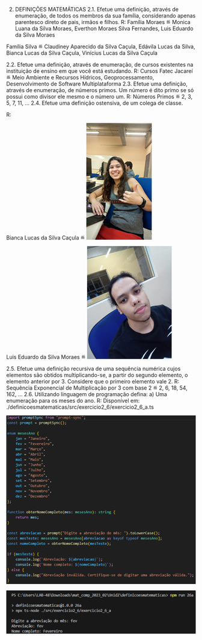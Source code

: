 2. DEFINIÇÕES MATEMÁTICAS
2.1. Efetue uma definição, através de enumeração, de todos os membros da sua família, considerando apenas parentesco direto de pais, irmãos e filhos.
R: 
Família Moraes ≝ Monica Luana da Silva Moraes, Everthon Moraes Silva Fernandes, Luis Eduardo da Silva Moraes

Família Silva ≝ Claudiney Aparecido da Silva Caçula, Edávila Lucas da Silva, Bianca Lucas da Silva Caçula, Vinícius Lucas da Silva Caçula

2.2. Efetue uma definição, através de enumeração, de cursos existentes na instituição de ensino em que você está estudando.
R: Cursos Fatec Jacareí ≝ Meio Ambiente e Recursos Hídricos, Geoprocessamento, Desenvolvimento de Software Multiplataforma
2.3. Efetue uma definição, através de enumeração, de números primos. Um número é dito primo se só possui como divisor ele mesmo e o número um.
R: Números Primos ≝ 2, 3, 5, 7, 11, ... 
2.4. Efetue uma definição ostensiva, de um colega de classe.

R:
<p> Bianca Lucas da Silva Caçula ≝ <img src="./img/MicrosoftTeams-image (1).png" /></p>

<p> Luis Eduardo da Silva Moraes ≝ <img src="./img/MicrosoftTeams-image.png" /></p>

2.5. Efetue uma definição recursiva de uma sequência numérica cujos elementos são obtidos multiplicando-se, a partir do segundo elemento, o elemento anterior por 3. Considere que o primeiro elemento vale 2.
R: Sequência Exponencial de Multiplicação por 3 com base 2 ≝ 2, 6, 18, 54, 162, ...
2.6. Utilizando linguagem de programação defina:
a) Uma enumeração para os meses do ano.
R: Disponível em:
./definicoesmatematicas/src/exercicio2_6/exercicio2_6_a.ts

<p><img src="./img/MicrosoftTeams-image (2).png" /></p>
<p><img src="./img/MicrosoftTeams-image (3).png" /></p>